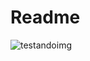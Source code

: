 # Readme

![testandoimg](https://www.valuehost.com.br/blog/wp-content/uploads/2015/03/code2.jpg.webp)
